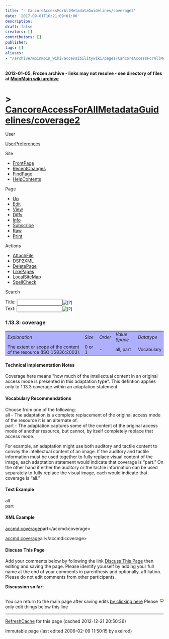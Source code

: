 ```yaml
---
title: "- CancoreAccessForAllMetadataGuidelines/coverage2"
date: '2017-09-01T16:21:09+01:00'
description: 
draft: false
creators: []
contributors: []
publisher: 
tags: []
aliases:
- "/archive/moinmoin_wiki/accessibilitywiki/pages/CancoreAccessForAllMetadataGuidelines_2fcoverage2.html"
---
```


**2012-01-05. Frozen archive - links may not resolve - see directory of files at [MoinMoin wiki archive](/moinmoin-wiki-archive/)**

# > [CancoreAccessForAllMetadataGuidelines/coverage2](http://dublincore.org/accessibilitywiki/CancoreAccessForAllMetadataGuidelines_2fcoverage2?action=fullsearch&value=%2Fcoverage2&literal=1&case=1&context=40 "Click here to do a full-text search for this title")

User

 [UserPreferences](http://dublincore.org/accessibilitywiki/UserPreferences)
  

Site

- [FrontPage](http://dublincore.org/accessibilitywiki/FrontPage)
- [RecentChanges](http://dublincore.org/accessibilitywiki/RecentChanges)
- [FindPage](http://dublincore.org/accessibilitywiki/FindPage)
- [HelpContents](http://dublincore.org/accessibilitywiki/HelpContents)

Page

- [Up](http://dublincore.org/accessibilitywiki/CancoreAccessForAllMetadataGuidelines "Up")
- [Edit](http://dublincore.org/accessibilitywiki/CancoreAccessForAllMetadataGuidelines_2fcoverage2?action=edit "Edit")
- [View](http://dublincore.org/accessibilitywiki/CancoreAccessForAllMetadataGuidelines_2fcoverage2 "View")
- [Diffs](http://dublincore.org/accessibilitywiki/CancoreAccessForAllMetadataGuidelines_2fcoverage2?action=diff "Diffs")
- [Info](http://dublincore.org/accessibilitywiki/CancoreAccessForAllMetadataGuidelines_2fcoverage2?action=info "Info")
- [Subscribe](http://dublincore.org/accessibilitywiki/CancoreAccessForAllMetadataGuidelines_2fcoverage2?action=subscribe "Subscribe")
- [Raw](http://dublincore.org/accessibilitywiki/CancoreAccessForAllMetadataGuidelines_2fcoverage2?action=raw "Raw")
- [Print](http://dublincore.org/accessibilitywiki/CancoreAccessForAllMetadataGuidelines_2fcoverage2?action=print "Print")

Actions

- [AttachFile](http://dublincore.org/accessibilitywiki/CancoreAccessForAllMetadataGuidelines_2fcoverage2?action=AttachFile)
- [DSP2XML](http://dublincore.org/accessibilitywiki/CancoreAccessForAllMetadataGuidelines_2fcoverage2?action=DSP2XML)
- [DeletePage](http://dublincore.org/accessibilitywiki/CancoreAccessForAllMetadataGuidelines_2fcoverage2?action=DeletePage)
- [LikePages](http://dublincore.org/accessibilitywiki/CancoreAccessForAllMetadataGuidelines_2fcoverage2?action=LikePages)
- [LocalSiteMap](http://dublincore.org/accessibilitywiki/CancoreAccessForAllMetadataGuidelines_2fcoverage2?action=LocalSiteMap)
- [SpellCheck](http://dublincore.org/accessibilitywiki/CancoreAccessForAllMetadataGuidelines_2fcoverage2?action=SpellCheck)

Search

<form method="POST" action="/accessibilitywiki/CancoreAccessForAllMetadataGuidelines_2fcoverage2">
<p>
<input name="action" value="inlinesearch" type="hidden">
<input name="context" value="40" type="hidden">
Title: <input name="text_title" size="15" maxlength="50" type="text"><input src="CancoreAccessForAllMetadataGuidelines_2fcoverage2_files/moin-search.png" name="button_title" alt="[?]" type="image"><br>Text: <input name="text_full" size="15" maxlength="50" type="text"><input src="CancoreAccessForAllMetadataGuidelines_2fcoverage2_files/moin-search.png" name="button_full" alt="[?]" type="image">
</p>
</form>

### 1.13.3: coverage

<table bgcolor="#AFAFFF" width="50%">
  <tbody>
    <tr>
      <td>
        <em>Explanation</em>
      </td>
      <td>
        <em>Size</em>
      </td>
      <td>
        <em>Order</em>
      </td>
      <td>
        <em>Value Space</em>
      </td>
      <td>
        <em>Datatype</em>
      </td>
    </tr>
    <tr>
      <td>
        The extent or scope of the content of the resource (ISO 15836:2003).</td>
      <td>
        0 or 1</td>
      <td>
        -</td>
      <td>
        all, part</td>
      <td>
        Vocabulary</td>
    </tr>
  </tbody>
</table>


#### Technical Implementation Notes
Coverage here means "how much of the intellectual content in an original access mode is presented in this adaptation type". This defintion applies only to 1.13.3 coverage within an adaptation statement. 
#### Vocabulary Recommendations
Choose from one of the following:  
 all - The adaptation is a complete replacement of the original access mode of the resource it is an alternate of.  
 part - The adaptation captures some of the content of the original access mode of another resource, but cannot, by itself completely replace that access mode. 

For example, an adaptation might use both auditory and tactile content to convey the intellectual content of an image. If the auditory and tactile information must be used together to fully replace visual content of the image, each adaptation statement would indicate that coverage is “part.” On the other hand if either the auditory or the tactile information can be used separately to fully replace the visual image, each would indicate that coverage is “all.”

#### Text Example
all  
 part 
#### XML Example
<accmd:coverage>part</accmd:coverage> 

<accmd:coverage>all</accmd:coverage>

#### Discuss This Page
Add your comments below by following the link [Discuss This Page](http://dublincore.org/accessibilitywiki/CancoreAccessForAllMetadataGuidelines_2fcoverage2_2fDiscuss) then editing and saving the page. Please identify yourself by adding your full name at the end of your comments in parenthesis and optionally, affiliation. Please do not edit comments from other participants. 

**Discussion so far:**

## [<img src="CancoreAccessForAllMetadataGuidelines_2fcoverage2_files/moin-edit.png" alt="Edit" align="right" height="12" width="12">](http://dublincore.org/accessibilitywiki/CancoreAccessForAllMetadataGuidelines_2fcoverage2_2fDiscuss?action=edit&backto=CancoreAccessForAllMetadataGuidelines%2Fcoverage2) [](http://dublincore.org/accessibilitywiki/CancoreAccessForAllMetadataGuidelines_2fcoverage2_2fDiscuss)

You can return to the main page after saving edits [by clicking here](http://dublincore.org/accessibilitywiki/CancoreAccessForAllMetadataGuidelines_2fcoverage2) Please only edit things below this line 
* * *

 [RefreshCache](http://dublincore.org/accessibilitywiki/CancoreAccessForAllMetadataGuidelines_2fcoverage2?action=refresh&arena=Page.py&key=CancoreAccessForAllMetadataGuidelines_2fcoverage2.text_html) for this page (cached 2012-12-21 20:50:36)  

Immutable page (last edited 2006-02-09 11:50:15 by axelrod)

